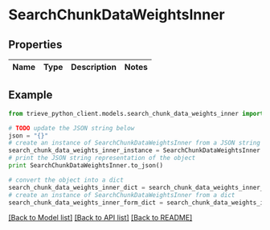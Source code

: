 # SearchChunkDataWeightsInner


## Properties

Name | Type | Description | Notes
------------ | ------------- | ------------- | -------------

## Example

```python
from trieve_python_client.models.search_chunk_data_weights_inner import SearchChunkDataWeightsInner

# TODO update the JSON string below
json = "{}"
# create an instance of SearchChunkDataWeightsInner from a JSON string
search_chunk_data_weights_inner_instance = SearchChunkDataWeightsInner.from_json(json)
# print the JSON string representation of the object
print SearchChunkDataWeightsInner.to_json()

# convert the object into a dict
search_chunk_data_weights_inner_dict = search_chunk_data_weights_inner_instance.to_dict()
# create an instance of SearchChunkDataWeightsInner from a dict
search_chunk_data_weights_inner_form_dict = search_chunk_data_weights_inner.from_dict(search_chunk_data_weights_inner_dict)
```
[[Back to Model list]](../README.md#documentation-for-models) [[Back to API list]](../README.md#documentation-for-api-endpoints) [[Back to README]](../README.md)


